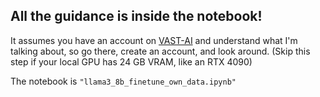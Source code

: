 ## All the guidance is inside the notebook!
It assumes you have an account on [VAST-AI](https://cloud.vast.ai/?ref_id=131832) and understand what I'm talking about, so go there, create an account, and look around.
(Skip this step if your local GPU has 24 GB VRAM, like an RTX 4090)

The notebook is `"llama3_8b_finetune_own_data.ipynb"`
